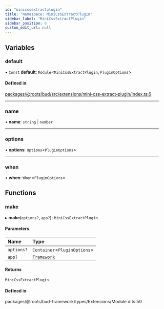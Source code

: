 ```yaml
---
id: "minicssextractplugin"
title: "Namespace: MiniCssExtractPlugin"
sidebar_label: "MiniCssExtractPlugin"
sidebar_position: 0
custom_edit_url: null
---
```


## Variables

### default

• `Const` **default**: `Module`<`MiniCssExtractPlugin`, `PluginOptions`\>

#### Defined in

[packages/@roots/bud/src/extensions/mini-css-extract-plugin/index.ts:6](https://github.com/roots/bud/blob/3a901c67/packages/@roots/bud/src/extensions/mini-css-extract-plugin/index.ts#L6)

___

### name

• **name**: `string` \| `number`

___

### options

• **options**: `Options`<`PluginOptions`\>

___

### when

• **when**: `When`<`PluginOptions`\>

## Functions

### make

▸ **make**(`options?`, `app?`): `MiniCssExtractPlugin`

#### Parameters

| Name | Type |
| :------ | :------ |
| `options?` | `Container`<`PluginOptions`\> |
| `app?` | [`Framework`](../classes/framework.md) |

#### Returns

`MiniCssExtractPlugin`

#### Defined in

packages/@roots/bud-framework/types/Extensions/Module.d.ts:50
